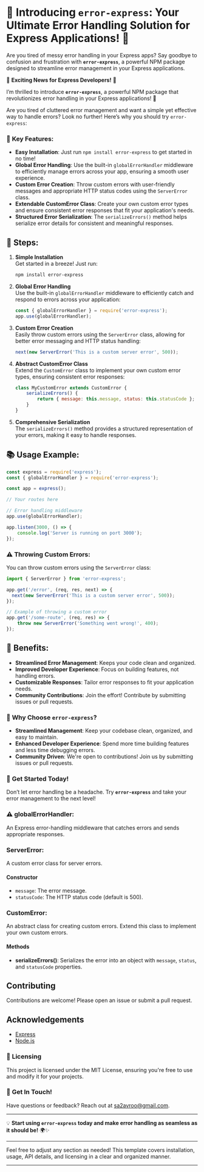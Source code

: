 # 🚀 **Introducing `error-express`: Your Ultimate Error Handling Solution for Express Applications!** 🚀

Are you tired of messy error handling in your Express apps? Say goodbye to confusion and frustration with **`error-express`**, a powerful NPM package designed to streamline error management in your Express applications.

🚀 **Exciting News for Express Developers!** 🚀

I’m thrilled to introduce **`error-express`**, a powerful NPM package that revolutionizes error handling in your Express applications! 🌟

Are you tired of cluttered error management and want a simple yet effective way to handle errors? Look no further! Here’s why you should try `error-express`:


### 🔑 **Key Features:**

- **Easy Installation**: Just run `npm install error-express` to get started in no time!
- **Global Error Handling**: Use the built-in `globalErrorHandler` middleware to efficiently manage errors across your app, ensuring a smooth user experience.
- **Custom Error Creation**: Throw custom errors with user-friendly messages and appropriate HTTP status codes using the `ServerError` class.
- **Extendable CustomError Class**: Create your own custom error types and ensure consistent error responses that fit your application's needs.
- **Structured Error Serialization**: The `serializeErrors()` method helps serialize error details for consistent and meaningful responses.

## 🌟 **Steps:**

1. **Simple Installation**  
   Get started in a breeze! Just run:
   ```bash
   npm install error-express
   ```

2. **Global Error Handling**  
   Use the built-in `globalErrorHandler` middleware to efficiently catch and respond to errors across your application:
   ```javascript
   const { globalErrorHandler } = require('error-express');
   app.use(globalErrorHandler);
   ```

3. **Custom Error Creation**  
   Easily throw custom errors using the `ServerError` class, allowing for better error messaging and HTTP status handling:
   ```javascript
   next(new ServerError('This is a custom server error', 500));
   ```

4. **Abstract CustomError Class**  
   Extend the `CustomError` class to implement your own custom error types, ensuring consistent error responses:
   ```javascript
   class MyCustomError extends CustomError {
       serializeErrors() {
           return { message: this.message, status: this.statusCode };
       }
   }
   ```

5. **Comprehensive Serialization**  
   The `serializeErrors()` method provides a structured representation of your errors, making it easy to handle responses.

## 📚 **Usage Example:**

```javascript
const express = require('express');
const { globalErrorHandler } = require('error-express');

const app = express();

// Your routes here

// Error handling middleware
app.use(globalErrorHandler);

app.listen(3000, () => {
    console.log('Server is running on port 3000');
});
```

### ⚠️ **Throwing Custom Errors:**

You can throw custom errors using the `ServerError` class:

```javascript
import { ServerError } from 'error-express';

app.get('/error', (req, res, next) => {
  next(new ServerError('This is a custom server error', 500));
});

// Example of throwing a custom error
app.get('/some-route', (req, res) => {
    throw new ServerError('Something went wrong!', 400);
});
```

## 🌈 **Benefits:**

- **Streamlined Error Management**: Keeps your code clean and organized.
- **Improved Developer Experience**: Focus on building features, not handling errors.
- **Customizable Responses**: Tailor error responses to fit your application needs.
- **Community Contributions**: Join the effort! Contribute by submitting issues or pull requests.


### 🌈 **Why Choose `error-express`?**

- **Streamlined Management**: Keep your codebase clean, organized, and easy to maintain.
- **Enhanced Developer Experience**: Spend more time building features and less time debugging errors.
- **Community Driven**: We're open to contributions! Join us by submitting issues or pull requests.


### 📜 **Get Started Today!**

Don’t let error handling be a headache. Try **`error-express`** and take your error management to the next level! 

### ⚠️ **globalErrorHandler**:

An Express error-handling middleware that catches errors and sends appropriate responses.

### **ServerError**:

A custom error class for server errors.

#### Constructor

- `message`: The error message.
- `statusCode`: The HTTP status code (default is 500).

### **CustomError**:

An abstract class for creating custom errors. Extend this class to implement your own custom errors.

#### Methods

- **serializeErrors()**: Serializes the error into an object with `message`, `status`, and `statusCode` properties.

## Contributing

Contributions are welcome! Please open an issue or submit a pull request.


## Acknowledgements

- [Express](https://expressjs.com/)
- [Node.js](https://nodejs.org/)




### 📜 **Licensing**  
This project is licensed under the MIT License, ensuring you're free to use and modify it for your projects.

### 🤝 **Get In Touch!**  
Have questions or feedback? Reach out at [sa2avroo@gmail.com](mailto:sa2avroo@gmail.com).

---

💡 **Start using `error-express` today and make error handling as seamless as it should be!** 🌍✨

--- 

Feel free to adjust any section as needed! This template covers installation, usage, API details, and licensing in a clear and organized manner.


---
